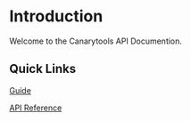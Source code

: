 # Introduction 

Welcome to the Canarytools API Documention.


## Quick Links

[Guide](/guide/introduction)

[API Reference](/api-reference/overview)
